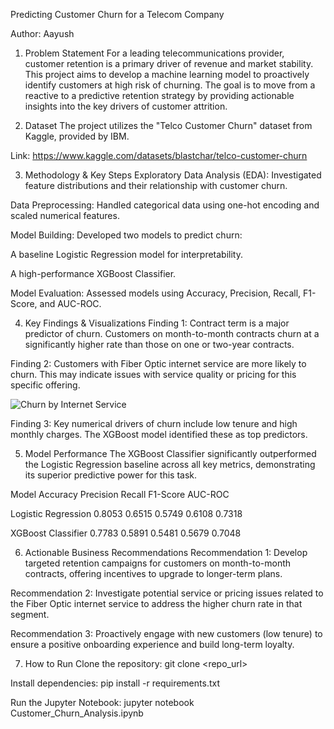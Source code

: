 Predicting Customer Churn for a Telecom Company


Author: Aayush 


1. Problem Statement
For a leading telecommunications provider, customer retention is a primary driver of revenue and market stability. This project aims to develop a machine learning model to proactively identify customers at high risk of churning. The goal is to move from a reactive to a predictive retention strategy by providing actionable insights into the key drivers of customer attrition.

2. Dataset
The project utilizes the "Telco Customer Churn" dataset from Kaggle, provided by IBM.

Link: https://www.kaggle.com/datasets/blastchar/telco-customer-churn

3. Methodology & Key Steps
Exploratory Data Analysis (EDA): Investigated feature distributions and their relationship with customer churn.

Data Preprocessing: Handled categorical data using one-hot encoding and scaled numerical features.

Model Building: Developed two models to predict churn:

A baseline Logistic Regression model for interpretability.

A high-performance XGBoost Classifier.

Model Evaluation: Assessed models using Accuracy, Precision, Recall, F1-Score, and AUC-ROC.

4. Key Findings & Visualizations
Finding 1: Contract term is a major predictor of churn. Customers on month-to-month contracts churn at a significantly higher rate than those on one or two-year contracts.

Finding 2: Customers with Fiber Optic internet service are more likely to churn. This may indicate issues with service quality or pricing for this specific offering.

![Churn by Internet Service](images/churn_by_internetservice.png)


Finding 3: Key numerical drivers of churn include low tenure and high monthly charges. The XGBoost model identified these as top predictors.

5. Model Performance
The XGBoost Classifier significantly outperformed the Logistic Regression baseline across all key metrics, demonstrating its superior predictive power for this task.

Model	              Accuracy	Precision	Recall	F1-Score	AUC-ROC



Logistic Regression	0.8053	0.6515	0.5749	0.6108	0.7318





XGBoost Classifier	0.7783	0.5891	0.5481	0.5679	0.7048

6. Actionable Business Recommendations
Recommendation 1: Develop targeted retention campaigns for customers on month-to-month contracts, offering incentives to upgrade to longer-term plans.

Recommendation 2: Investigate potential service or pricing issues related to the Fiber Optic internet service to address the higher churn rate in that segment.

Recommendation 3: Proactively engage with new customers (low tenure) to ensure a positive onboarding experience and build long-term loyalty.

7. How to Run
Clone the repository: git clone <repo_url>

Install dependencies: pip install -r requirements.txt

Run the Jupyter Notebook: jupyter notebook Customer_Churn_Analysis.ipynb
